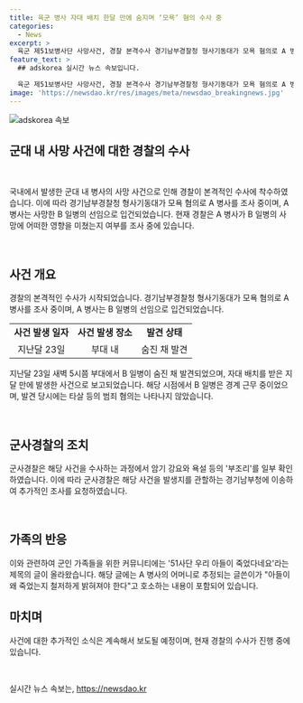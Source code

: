 ```yaml
---
title: 육군 병사 자대 배치 한달 만에 숨지며 ‘모욕’ 혐의 수사 중
categories:
  - News
excerpt: >
  육군 제51보병사단 사망사건, 경찰 본격수사 경기남부경찰청 형사기동대가 모욕 혐의로 A 병사를 조사 중. B 일병은 부대에서 숨진 채 발견됐고, 경찰은 A 병사의 영향 여부 수사 중. 군사경찰은 암기 강요와 욕설 등 부조리 확인하며 이를 경찰에 이첩. 가족 커뮤니티에는 사망에 대한 호소도. 사건에 대한 수사가 계속됨.
feature_text: >
  ## adskorea 실시간 뉴스 속보입니다.

  육군 제51보병사단 사망사건, 경찰 본격수사 경기남부경찰청 형사기동대가 모욕 혐의로 A 병사를 조사 중. B 일병은 부대에서 숨진 채 발견됐고, 경찰은 A 병사의 영향 여부 수사 중. 군사경찰은 암기 강요와 욕설 등 부조리 확인하며 이를 경찰에 이첩. 가족 커뮤니티에는 사망에 대한 호소도. 사건에 대한 수사가 계속됨.
image: 'https://newsdao.kr/res/images/meta/newsdao_breakingnews.jpg'
---
```


<p><img src="https://newsdao.kr/res/images/meta/newsdao_breakingnews.jpg" alt="adskorea 속보" /></p>

<h2>군대 내 사망 사건에 대한 경찰의 수사</h2>

<p data-ke-size="size16">&nbsp;</p>

<p>국내에서 발생한 군대 내 병사의 사망 사건으로 인해 경찰이 본격적인 수사에 착수하였습니다. 이에 따라 경기남부경찰청 형사기동대가 모욕 혐의로 A 병사를 조사 중이며, A 병사는 사망한 B 일병의 선임으로 입건되었습니다. 현재 경찰은 A 병사가 B 일병의 사망에 어떠한 영향을 미쳤는지 여부를 조사 중에 있습니다.</p>

<p data-ke-size="size16">&nbsp;</p>

<h2 data-ke-size="size26">사건 개요</h2>

<p data-ke-size="size16">경찰의 본격적인 수사가 시작되었습니다. 경기남부경찰청 형사기동대가 모욕 혐의로 A 병사를 조사 중이며, A 병사는 B 일병의 선임으로 입건되었습니다.</p>

<table>
    <tr>
        <td style="text-align: center; height: 17px;"><b>사건 발생 일자</b></td>
        <td style="text-align: center; height: 17px;"><b>사건 발생 장소</b></td>
        <td style="text-align: center; height: 17px;"><b>발견 상태</b></td>
    </tr>
    <tr>
        <td style="text-align: center; height: 17px;">지난달 23일</td>
        <td style="text-align: center; height: 17px;">부대 내</td>
        <td style="text-align: center; height: 17px;">숨진 채 발견</td>
    </tr>
</table>

<p data-ke-size="size16">지난달 23일 새벽 5시쯤 부대에서 B 일병이 숨진 채 발견되었으며, 자대 배치를 받은 지 달 만에 발생한 사건으로 보고되었습니다. 해당 시점에서 B 일병은 경계 근무 중이었으며, 발견 당시에는 타살 등의 범죄 혐의는 나타나지 않았습니다.</p>

<p data-ke-size="size16">&nbsp;</p>

<h2 data-ke-size="size26">군사경찰의 조치</h2>

<p data-ke-size="size16">군사경찰은 해당 사건을 수사하는 과정에서 암기 강요와 욕설 등의 '부조리'를 일부 확인하였습니다. 이에 따라 군사경찰은 해당 사건을 발생지를 관할하는 경기남부청에 이송하여 추가적인 조사를 요청하였습니다.</p>

<p data-ke-size="size16">&nbsp;</p>

<h2 data-ke-size="size26">가족의 반응</h2>

<p data-ke-size="size16">이와 관련하여 군인 가족들을 위한 커뮤니티에는 '51사단 우리 아들이 죽었다네요'라는 제목의 글이 올라왔습니다. 해당 글에는 A 병사의 어머니로 추정되는 글쓴이가 "아들이 왜 죽었는지 철저하게 밝혀져야 한다"고 호소하는 내용이 포함되어 있습니다.</p>

<h2 data-ke-size="size26">마치며</h2>

<p data-ke-size="size16">사건에 대한 추가적인 소식은 계속해서 보도될 예정이며, 현재 경찰의 수사가 진행 중에 있습니다. </p>

<p data-ke-size="size16">&nbsp;</p>
실시간 뉴스 속보는, <a href="https://newsdao.kr" rel="dofollow">https://newsdao.kr</a>


